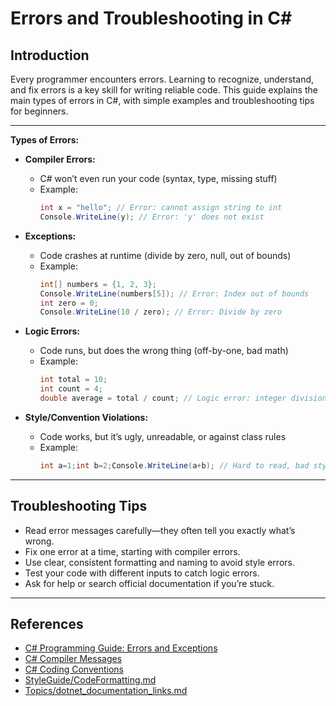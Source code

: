 # Errors and Troubleshooting in C#

## Introduction

Every programmer encounters errors. Learning to recognize, understand, and fix errors is a key skill for writing reliable code. This guide explains the main types of errors in C#, with simple examples and troubleshooting tips for beginners.

---

**Types of Errors:**

- **Compiler Errors:**
  - C# won’t even run your code (syntax, type, missing stuff)
  - Example:
    ```csharp
    int x = "hello"; // Error: cannot assign string to int
    Console.WriteLine(y); // Error: 'y' does not exist
    ```

- **Exceptions:**
  - Code crashes at runtime (divide by zero, null, out of bounds)
  - Example:
    ```csharp
    int[] numbers = {1, 2, 3};
    Console.WriteLine(numbers[5]); // Error: Index out of bounds
    int zero = 0;
    Console.WriteLine(10 / zero); // Error: Divide by zero
    ```

- **Logic Errors:**
  - Code runs, but does the wrong thing (off-by-one, bad math)
  - Example:
    ```csharp
    int total = 10;
    int count = 4;
    double average = total / count; // Logic error: integer division, result is 2 not 2.5
    ```

- **Style/Convention Violations:**
  - Code works, but it’s ugly, unreadable, or against class rules
  - Example:
    ```csharp
    int a=1;int b=2;Console.WriteLine(a+b); // Hard to read, bad style
    ```

---

## Troubleshooting Tips
- Read error messages carefully—they often tell you exactly what’s wrong.
- Fix one error at a time, starting with compiler errors.
- Use clear, consistent formatting and naming to avoid style errors.
- Test your code with different inputs to catch logic errors.
- Ask for help or search official documentation if you’re stuck.

---

## References
- [C# Programming Guide: Errors and Exceptions](https://learn.microsoft.com/en-us/dotnet/csharp/programming-guide/exceptions/)
- [C# Compiler Messages](https://learn.microsoft.com/en-us/dotnet/csharp/language-reference/compiler-messages/)
- [C# Coding Conventions](https://learn.microsoft.com/en-us/dotnet/csharp/programming-guide/inside-a-program/coding-conventions)
- [StyleGuide/CodeFormatting.md](../StyleGuide/CodeFormatting.md)
- [Topics/dotnet_documentation_links.md](dotnet_documentation_links.md)
